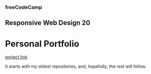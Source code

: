 ### freeCodeCamp

## Responsive Web Design 20

# Personal Portfolio

[project link](https://www.freecodecamp.org/learn/2022/responsive-web-design/build-a-personal-portfolio-webpage-project/build-a-personal-portfolio-webpage)

It starts with my oldest repositories, and, hopefully, the rest will follow.
